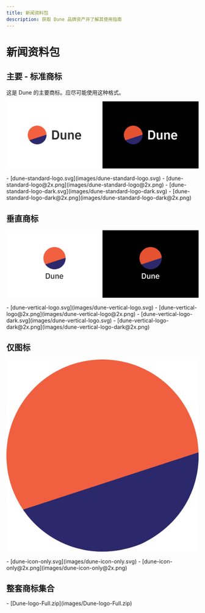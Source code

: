 ```yaml
---
title: 新闻资料包
description: 获取 Dune 品牌资产并了解其使用指南
---
```


# 新闻资料包

## 主要 - 标准商标

这是 Dune 的主要商标。应尽可能使用这种格式。

![Dune horizontal logo cover](images/dune-horizontal-logo-cover.png)

<div class="cards grid" markdown>
- [dune-standard-logo.svg](images/dune-standard-logo.svg)
- [dune-standard-logo@2x.png](images/dune-standard-logo@2x.png)
- [dune-standard-logo-dark.svg](images/dune-standard-logo-dark.svg)
- [dune-standard-logo-dark@2x.png](images/dune-standard-logo-dark@2x.png)
</div>

## 垂直商标

![Dune vertical logo cover](images/dune-vertical-logo-cover.png)

<div class="cards grid" markdown>
- [dune-vertical-logo.svg](images/dune-vertical-logo.svg)
- [dune-vertical-logo@2x.png](images/dune-vertical-logo@2x.png)
- [dune-vertical-logo-dark.svg](images/dune-vertical-logo.svg)
- [dune-vertical-logo-dark@2x.png](images/dune-vertical-logo-dark@2x.png)
</div>

## 仅图标

![Dune icon only](images/dune-icon-only.svg)

<div class="cards grid" markdown>
- [dune-icon-only.svg](images/dune-icon-only.svg)
- [dune-icon-only@2x.png](images/dune-icon-only@2x.png)
</div>

## 整套商标集合

<div class="cards grid" markdown>
- [Dune-logo-Full.zip](images/Dune-logo-Full.zip)
</div>
